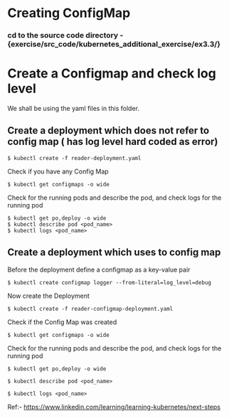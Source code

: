 # Creating ConfigMap

### cd to the source code directory - {exercise/src_code/kubernetes_additional_exercise/ex3.3/}

# Create a Configmap and check log level

We shall be using the yaml files in this folder.

## Create a deployment which does not refer to config map ( has log level hard coded as error)
```
$ kubectl create -f reader-deployment.yaml
```

Check if you have any Config Map
```
$ kubectl get configmaps -o wide
```

Check for the running pods and describe the pod, and check logs for the running pod
```
$ kubectl get po,deploy -o wide
$ kubectl describe pod <pod_name>
$ kubectl logs <pod_name>
```

## Create a deployment which uses to config map

Before the deployment define a configmap as a key-value pair

```
$ kubectl create configmap logger --from-literal=log_level=debug
```

Now create the Deployment
```
$ kubectl create -f reader-configmap-deployment.yaml
```

Check if the Config Map was created
```
$ kubectl get configmaps -o wide
```
Check for the running pods and describe the pod, and check logs for the running pod

```
$ kubectl get po,deploy -o wide

$ kubectl describe pod <pod_name>

$ kubectl logs <pod_name>
```


Ref:- https://www.linkedin.com/learning/learning-kubernetes/next-steps
